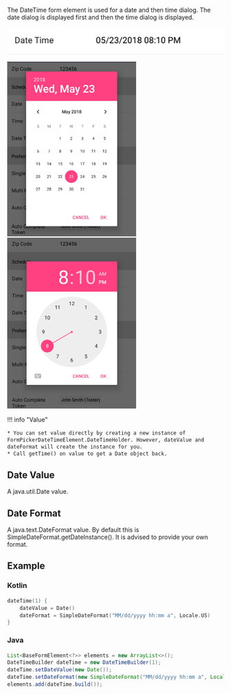 The DateTime form element is used for a date and then time dialog. The date dialog is displayed first and then the time dialog is displayed.

![Example](/images/DateTime.PNG)

<img src="/images/Date2.PNG" alt="Example" width="300px"/>

<img src="/images/Time2.PNG" alt="Example" width="300px"/>

!!! info "Value"

    * You can set value directly by creating a new instance of FormPickerDateTimeElement.DateTimeHolder. However, dateValue and dateFormat will create the instance for you.
    * Call getTime() on value to get a Date object back.

## Date Value
A java.util.Date value.

## Date Format
A java.text.DateFormat value. By default this is SimpleDateFormat.getDateInstance(). It is advised to provide your own format.

## Example

### Kotlin
```kotlin
dateTime(1) {
    dateValue = Date()
    dateFormat = SimpleDateFormat("MM/dd/yyyy hh:mm a", Locale.US)
}
```

### Java
```java
List<BaseFormElement<?>> elements = new ArrayList<>();
DateTimeBuilder dateTime = new DateTimeBuilder(1);
dateTime.setDateValue(new Date());
dateTime.setDateFormat(new SimpleDateFormat("MM/dd/yyyy hh:mm a", Locale.US));
elements.add(dateTime.build());
```